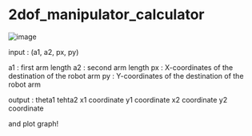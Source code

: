 # 2dof_manipulator_calculator


![image](https://user-images.githubusercontent.com/81808758/190859297-138d7569-7b13-4528-b2e9-b68b4ae1d4df.png)

input : (a1, a2, px, py)

a1 : first arm length
a2 : second arm length
px : X-coordinates of the destination of the robot arm
py : Y-coordinates of the destination of the robot arm

output :
theta1
tehta2
x1 coordinate
y1 coordinate
x2 coordinate
y2 coordinate

and plot graph!
